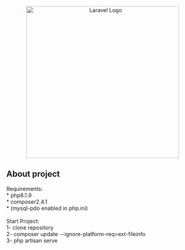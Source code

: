 <p align="center"><a href="https://laravel.com" target="_blank"><img src="https://raw.githubusercontent.com/laravel/art/master/logo-lockup/5%20SVG/2%20CMYK/1%20Full%20Color/laravel-logolockup-cmyk-red.svg" width="400" alt="Laravel Logo"></a></p>

## About project
Requirements: 
    <br>
    * php8.1.9
    <br>
    * composer2.4.1 
    <br>
    * (mysql-pdo enabled in php.ini)
    <br>
    <br>
Start Project: <br>
1- clone repository <br>
2- composer update --ignore-platform-req=ext-fileinfo <br>
3- php artisan serve <br>
    

